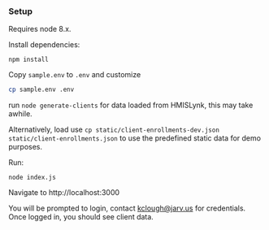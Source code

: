 ### Setup

Requires node 8.x.

Install dependencies:

```
npm install
```

Copy `sample.env` to `.env` and customize
```bash
cp sample.env .env
```

run `node generate-clients` for data loaded from HMISLynk, this may take awhile.

Alternatively, load use `cp static/client-enrollments-dev.json static/client-enrollments.json` to use the predefined static data for demo purposes.

Run:

```
node index.js
```

Navigate to http://localhost:3000

You will be prompted to login, contact kclough@jarv.us for credentials. Once logged in, you should see client data. 